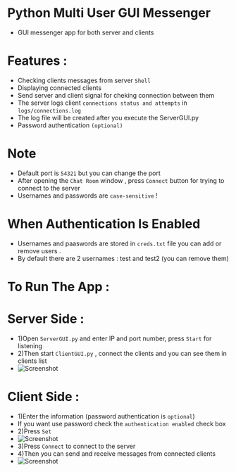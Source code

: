# Python Multi User GUI Messenger
- GUI messenger app for both server and clients
# Features :
- Checking clients messages from server `Shell`
- Displaying connected clients
- Send server and client signal for cheking connection between them
- The server logs client `connections status and attempts` in `logs/connections.log`
- The log file will be created after you execute the ServerGUI.py
- Password authentication `(optional)`
# Note 
- Default port is `54321` but you can change the port
- After opening the `Chat Room` window , press `Connect` button for trying to connect to the server
- Usernames and passwords are `case-sensitive` !
# When Authentication Is Enabled
- Usernames and paaswords are stored in `creds.txt` file you can add or remove users .
- By default there are 2 usernames : test and test2 (you can remove them)
# To Run The App :
# Server Side : 
- 1)Open `ServerGUI.py` and enter IP and port number, press `Start` for listening
- 2)Then start `ClientGUI.py` , connect the clients and you can see them in clients list 
- ![Screenshot](https://user-images.githubusercontent.com/61124903/101241546-3a2b8d00-370c-11eb-8d3e-90e3622f61db.png) 

# Client Side :
- 1)Enter the information (password authentication is `optional`)
- If you want use password check the `authentication enabled` check box
- 2)Press `Set`
- ![Screenshot](https://user-images.githubusercontent.com/61124903/101241532-1ff1af00-370c-11eb-94f6-e36a50dc846b.png)
- 3)Press `Connect` to connect to the server
- 4)Then you can send and receive messages from connected clients
- ![Screenshot](https://user-images.githubusercontent.com/61124903/101241548-47e11280-370c-11eb-8745-21dfa7892587.png)
